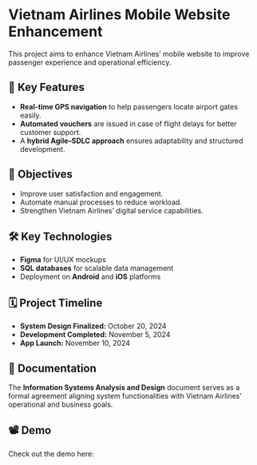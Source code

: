 # Vietnam Airlines Mobile Website Enhancement

This project aims to enhance Vietnam Airlines’ mobile website to improve passenger experience and operational efficiency.

## 🔑 Key Features
- **Real-time GPS navigation** to help passengers locate airport gates easily.
- **Automated vouchers** are issued in case of flight delays for better customer support.
- A **hybrid Agile–SDLC approach** ensures adaptability and structured development.

## 🎯 Objectives
- Improve user satisfaction and engagement.
- Automate manual processes to reduce workload.
- Strengthen Vietnam Airlines’ digital service capabilities.

## 🛠️ Key Technologies
- **Figma** for UI/UX mockups  
- **SQL databases** for scalable data management  
- Deployment on **Android** and **iOS** platforms

## 🗓️ Project Timeline
- **System Design Finalized:** October 20, 2024  
- **Development Completed:** November 5, 2024  
- **App Launch:** November 10, 2024

## 📑 Documentation
The **Information Systems Analysis and Design** document serves as a formal agreement aligning system functionalities with Vietnam Airlines’ operational and business goals.

## 📽️ Demo
Check out the demo here: 
